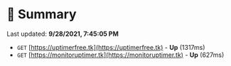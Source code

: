 # 📖 Summary
Last updated: **9/28/2021, 7:45:05 PM**

- `GET` [https://uptimerfree.tk](https://uptimerfree.tk) - **Up** (1317ms)
- `GET` [https://monitoruptimer.tk](https://monitoruptimer.tk) - **Up** (627ms)
